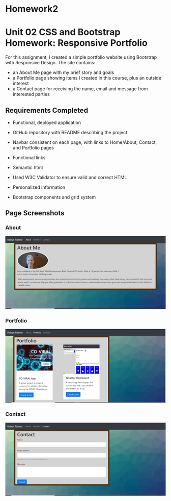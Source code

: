 # Homework2
# Unit 02 CSS and Bootstrap Homework: Responsive Portfolio

For this assignment, I created a simple portfolio website using Bootstrap with Responsive Design.  The site contains:
* an About Me page with my brief story and goals
* a Portfolio page showing items I created in this course, plus an outside interest
* a Contact page for receiving the name, email and message from interested parties


## Requirements Completed

* Functional, deployed application

* GitHub repository with README describing the project

* Navbar consistent on each page, with links to Home/About, Contact, and Portfolio pages

* Functional links

* Semantic html

* Used W3C Validator to ensure valid and correct HTML

* Personalized information

* Bootstrap components and grid system

## Page Screenshots

### About
![About](./Assets/AboutScreenshot.png)

### Portfolio
![Portfolio](./Assets/PortfolioScreenshot.png)

### Contact
![Contact](./Assets/ContactScreenshot.png)


